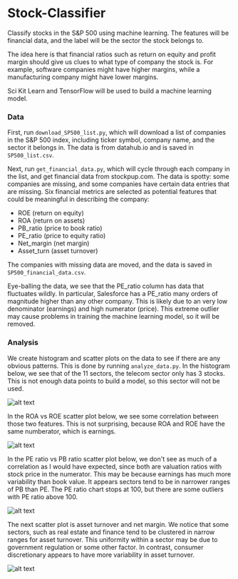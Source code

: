 # Stock-Classifier
Classify stocks in the S&P 500 using machine learning.  The features will be financial data, and the label will be the sector the stock belongs to.  <br>

The idea here is that financial ratios such as return on equity and profit margin should give us clues to what type of company the stock is.  For example, software companies might have higher margins, while a manufacturing company might have lower margins.  <br>

Sci Kit Learn and TensorFlow will be used to build a machine learning model.  <br>

### Data

First, run `download_SP500_list.py`, which will download a list of companies in the S&P 500 index, including ticker symbol, company name, and the sector it belongs in.  The data is from datahub.io and is saved in `SP500_list.csv`.  <br>

Next, run `get_financial_data.py`, which will cycle through each company in the list, and get financial data from stockpup.com.  The data is spotty: some companies are missing, and some companies have certain data entries that are missing.  Six financial metrics are selected as potential features that could be meaningful in describing the company: 
* ROE (return on equity)
* ROA (return on assets)
* PB_ratio (price to book ratio)
* PE_ratio (price to equity ratio)
* Net_margin (net margin)
* Asset_turn (asset turnover) <br>

The companies with missing data are moved, and the data is saved in `SP500_financial_data.csv`.  <br>

Eye-balling the data, we see that the PE_ratio column has data that fluctuates wildly.  In particular, Salesforce has a PE_ratio many orders of magnitude higher than any other company.  This is likely due to an very low denominator (earnings) and high numerator (price).  This extreme outlier may cause problems in training the machine learning model, so it will be removed.  <br>

### Analysis

We create histogram and scatter plots on the data to see if there are any obvious patterns.  This is done by running `analyze_data.py`.  In the histogram below, we see that of the 11 sectors, the telecom sector only has 3 stocks.  This is not enough data points to build a model, so this sector will not be used.

![alt text](https://github.com/hoytchang/Stock-Classifier/blob/master/Figure_2.png)

In the ROA vs ROE scatter plot below, we see some correlation between those two features.  This is not surprising, because ROA and ROE have the same numberator, which is earnings.

![alt text](https://github.com/hoytchang/Stock-Classifier/blob/master/Figure_9.png)

In the PE ratio vs PB ratio scatter plot below, we don't see as much of a correlation as I would have expected, since both are valuation ratios with stock price in the numerator.  This may be because earnings has much more variability than book value.  It appears sectors tend to be in narrower ranges of PB than PE.  The PE ratio chart stops at 100, but there are some outliers with PE ratio above 100.

![alt text](https://github.com/hoytchang/Stock-Classifier/blob/master/Figure_10.png)

The next scatter plot is asset turnover and net margin.  We notice that some sectors, such as real estate and finance tend to be clustered in narrow ranges for asset turnover.  This uniformity within a sector may be due to government regulation or some other factor.  In contrast, consumer discretionary appears to have more variability in asset turnover.

![alt text](https://github.com/hoytchang/Stock-Classifier/blob/master/Figure_11.png)
